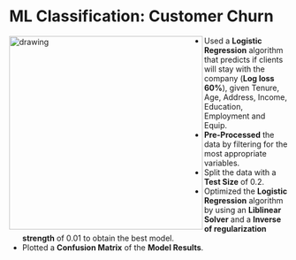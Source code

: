 # ML Classification: Customer Churn
<img src="https://relor91.github.io/Lorenzo_Portfolio/images/LogisticRegressionSVM.jpg" alt="drawing" width="350" align="left"/><p>
* Used a **Logistic Regression** algorithm that predicts if clients will stay with the company (**Log loss 60%**), given Tenure, Age, Address, Income, Education, Employment and Equip.
* **Pre-Processed** the data by filtering for the most appropriate variables.
* Split the data with a **Test Size** of 0.2.
* Optimized the **Logistic Regression** algorithm by using an **Liblinear Solver** and a **Inverse of regularization strength** of 0.01 to obtain the best model.
* Plotted a **Confusion Matrix** of the **Model Results**.<p>
